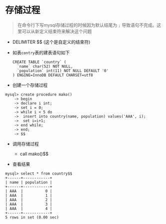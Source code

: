 # 存储过程

> 在命令行下写mysql存储过程的时候因为默认结尾为 `;` 导致语句不完成。这里可以从新定义结束符来解决这个问题

- DELIMITER $$ (这个是自定义的结束符)
- 如表`contry`表的建表语句如下
    
    ```
    CREATE TABLE `country` (
      `name` char(52) NOT NULL,
      `population` int(11) NOT NULL DEFAULT '0'
    ) ENGINE=InnoDB DEFAULT CHARSET=utf8
    ```
- 创建一个存储过程

```
mysql> create procedure mako()
    -> begin
    -> declare i int;
    -> set i = 0;
    -> while i < 5 do
    ->  insert into country(name, population) values('AAA', i);
    ->  set i=i+1;
    -> end while;
    -> end;
    -> $$
```

- 调用存储过程
    - call mako()$$

- 查看结果

```
mysql> select * from country$$
+------+------------+
| name | population |
+------+------------+
| AAA  |          0 |
| AAA  |          1 |
| AAA  |          2 |
| AAA  |          3 |
| AAA  |          4 |
+------+------------+
5 rows in set (0.00 sec)
```
